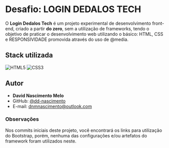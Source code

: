 # Desafio: LOGIN DEDALOS TECH

O **Login Dedalos Tech** é um projeto experimental de desenvolvimento front-end, criado a partir **do zero**, sem a utilização de frameworks, tendo o objetivo de praticar o desenvolvimento web utilizando o básico: HTML, CSS e RESPONSIVIDADE promovida através do uso de @media.

## Stack utilizada

![HTML5](https://img.shields.io/badge/HTML5-E34F26?style=for-the-badge&logo=html5&logoColor=white)
![CSS3](https://img.shields.io/badge/CSS3-1572B6?style=for-the-badge&logo=css3&logoColor=white)

## Autor

- **David Nascimento Melo**
- GitHub: [@dd-nascimento](https://github.com/dd-nascimento)
- E-mail: <dnmnascimento@outlook.com>

### Observações

Nos commits iniciais deste projeto, você encontrará os links para utilização do Bootstrap, porém, nenhuma das configurações e/ou artefatos do framework foram utilizados neste.
